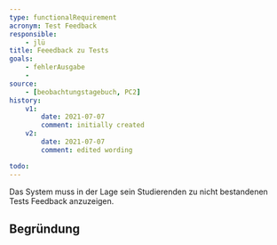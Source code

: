 ```yaml
---
type: functionalRequirement
acronym: Test Feedback
responsible: 
    - jlü
title: Feeedback zu Tests
goals: 
    - fehlerAusgabe
    -
source:
    - [beobachtungstagebuch, PC2]
history:
    v1:
        date: 2021-07-07
        comment: initially created
    v2:
        date: 2021-07-07
        comment: edited wording

todo: 
---
```


Das System muss in der Lage sein Studierenden zu nicht bestandenen Tests Feedback anzuzeigen.


## Begründung
